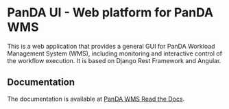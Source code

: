 # PanDA UI - Web platform for PanDA WMS

This is a web application that provides a general GUI for PanDA Workload Management System (WMS), 
including monitoring and interactive control of the workflow execution.
It is based on Django Rest Framework and Angular.

## Documentation

The documentation is available at [PanDA WMS Read the Docs](https://panda-wms.readthedocs.io/en/latest/).